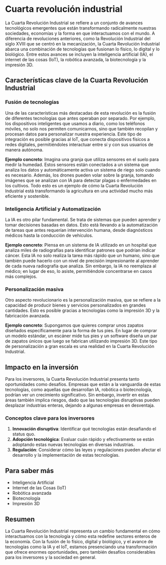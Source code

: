 # Cuarta revolución industrial

La Cuarta Revolución Industrial se refiere a un conjunto de avances tecnológicos emergentes que están transformando radicalmente nuestras sociedades, economías y la forma en que interactuamos con el mundo. A diferencia de revoluciones anteriores, como la Revolución Industrial del siglo XVIII que se centró en la mecanización, la Cuarta Revolución Industrial abarca una combinación de tecnologías que fusionan lo físico, lo digital y lo biológico. Entre estos avances se incluyen la inteligencia artificial (IA), el internet de las cosas (IoT), la robótica avanzada, la biotecnología y la impresión 3D.

## Características clave de la Cuarta Revolución Industrial

### Fusión de tecnologías
Una de las características más destacadas de esta revolución es la fusión de diferentes tecnologías que antes operaban por separado. Por ejemplo, los dispositivos inteligentes que usamos a diario, como los teléfonos móviles, no solo nos permiten comunicarnos, sino que también recopilan y procesan datos para personalizar nuestra experiencia. Este tipo de integración es posible gracias al IoT, que conecta dispositivos físicos a redes digitales, permitiéndoles interactuar entre sí y con sus usuarios de manera autónoma.

**Ejemplo concreto**: Imagina una granja que utiliza sensores en el suelo para medir la humedad. Estos sensores están conectados a un sistema que analiza los datos y automáticamente activa un sistema de riego solo cuando es necesario. Además, los drones pueden volar sobre la granja, tomando imágenes que se analizan con IA para detectar plagas o enfermedades en los cultivos. Todo esto es un ejemplo de cómo la Cuarta Revolución Industrial está transformando la agricultura en una actividad mucho más eficiente y sostenible.

### Inteligencia Artificial y Automatización
La IA es otro pilar fundamental. Se trata de sistemas que pueden aprender y tomar decisiones basadas en datos. Esto está llevando a la automatización de tareas que antes requerían intervención humana, desde diagnósticos médicos hasta la conducción de vehículos.

**Ejemplo concreto**: Piensa en un sistema de IA utilizado en un hospital que analiza miles de radiografías para identificar patrones que podrían indicar cáncer. Esta IA no solo realiza la tarea más rápido que un humano, sino que también puede hacerlo con un nivel de precisión impresionante al aprender de cada nueva radiografía que analiza. Sin embargo, la IA no reemplaza al médico; en lugar de eso, lo asiste, permitiéndole concentrarse en casos más complejos.

### Personalización masiva
Otro aspecto revolucionario es la personalización masiva, que se refiere a la capacidad de producir bienes y servicios personalizados en grandes cantidades. Esto es posible gracias a tecnologías como la impresión 3D y la fabricación avanzada.

**Ejemplo concreto**: Supongamos que quieres comprar unos zapatos diseñados específicamente para la forma de tus pies. En lugar de comprar un modelo estándar, un escáner mide tus pies y un software diseña un par de zapatos únicos que luego se fabrican utilizando impresión 3D. Este tipo de personalización a gran escala es una realidad en la Cuarta Revolución Industrial.

## Impacto en la inversión

Para los inversores, la Cuarta Revolución Industrial presenta tanto oportunidades como desafíos. Empresas que están a la vanguardia de estas tecnologías, como aquellas que desarrollan IA, robótica o biotecnología, podrían ver un crecimiento significativo. Sin embargo, invertir en estas áreas también implica riesgos, dado que las tecnologías disruptivas pueden desplazar industrias enteras, dejando a algunas empresas en desventaja.

### Conceptos clave para los inversores
1. **Innovación disruptiva**: Identificar qué tecnologías están desafiando el status quo.
2. **Adopción tecnológica**: Evaluar cuán rápido y efectivamente se están adoptando estas nuevas tecnologías en diversas industrias.
3. **Regulación**: Considerar cómo las leyes y regulaciones pueden afectar el desarrollo y la implementación de estas tecnologías.

## Para saber más

- Inteligencia Artificial
- Internet de las Cosas (IoT)
- Robótica avanzada
- Biotecnología
- Impresión 3D

## Resumen

La Cuarta Revolución Industrial representa un cambio fundamental en cómo interactuamos con la tecnología y cómo esta redefine sectores enteros de la economía. Con la fusión de lo físico, digital y biológico, y el avance de tecnologías como la IA y el IoT, estamos presenciando una transformación que ofrece enormes oportunidades, pero también desafíos considerables para los inversores y la sociedad en general.